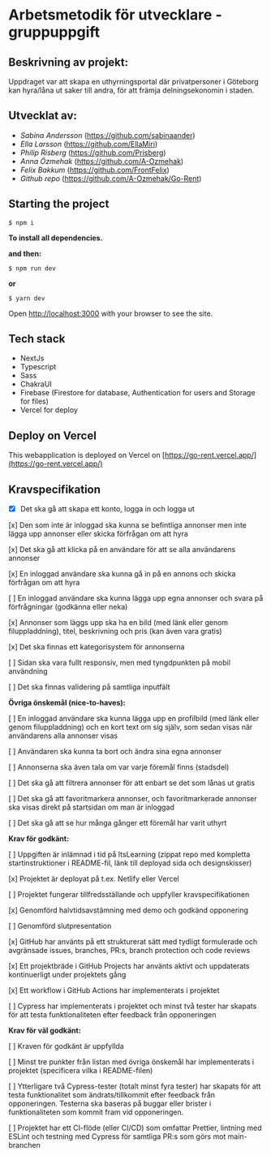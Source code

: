 # Arbetsmetodik för utvecklare - gruppuppgift

## Beskrivning av projekt:

Uppdraget var att skapa en uthyrningsportal där privatpersoner i Göteborg kan hyra/låna ut saker till andra, för att främja delningsekonomin i staden.

## Utvecklat av:

- _Sabina Andersson_ (https://github.com/sabinaander)
- _Ella Larsson_ (https://github.com/EllaMiri)
- _Philip Risberg_ (https://github.com/Prisberg)
- _Anna Özmehak_ (https://github.com/A-Ozmehak)
- _Felix Bakkum_ (https://github.com/FrontFelix)
- _Github repo_ (https://github.com/A-Ozmehak/Go-Rent)

## Starting the project

```shell
$ npm i
```

**To install all dependencies.**

**and then:**

```shell
$ npm run dev
```

**or**

```shell
$ yarn dev
```

Open [http://localhost:3000](http://localhost:3000) with your browser to see the site.

## Tech stack

- NextJs
- Typescript
- Sass
- ChakraUI
- Firebase (Firestore for database, Authentication for users and Storage for files)
- Vercel for deploy

## Deploy on Vercel

This webapplication is deployed on Vercel on [https://go-rent.vercel.app/](https://go-rent.vercel.app/)

## Kravspecifikation
- [x] Det ska gå att skapa ett konto, logga in och logga ut

[x] Den som inte är inloggad ska kunna se befintliga annonser men inte lägga upp annonser eller skicka förfrågan om att hyra

[x] Det ska gå att klicka på en användare för att se alla användarens annonser

[x] En inloggad användare ska kunna gå in på en annons och skicka förfrågan om att hyra

[ ] En inloggad användare ska kunna lägga upp egna annonser och svara på förfrågningar (godkänna eller neka)

[x] Annonser som läggs upp ska ha en bild (med länk eller genom filuppladdning), titel, beskrivning och pris (kan även vara gratis)

[x] Det ska finnas ett kategorisystem för annonserna

[ ] Sidan ska vara fullt responsiv, men med tyngdpunkten på mobil användning

[ ] Det ska finnas validering på samtliga inputfält

**Övriga önskemål (nice-to-haves):**

[ ] En inloggad användare ska kunna lägga upp en profilbild (med länk eller genom filuppladdning) och en kort text om sig själv, som sedan visas när användarens alla annonser visas

[ ] Användaren ska kunna ta bort och ändra sina egna annonser

[ ] Annonserna ska även tala om var varje föremål finns (stadsdel)

[ ] Det ska gå att filtrera annonser för att enbart se det som lånas ut gratis

[ ] Det ska gå att favoritmarkera annonser, och favoritmarkerade annonser ska visas direkt på startsidan om man är inloggad

[ ] Det ska gå att se hur många gånger ett föremål har varit uthyrt

**Krav för godkänt:**

[ ] Uppgiften är inlämnad i tid på ItsLearning (zippat repo med kompletta startinstruktioner i README-fil, länk till deployad sida och designskisser)

[x] Projektet är deployat på t.ex. Netlify eller Vercel

[ ] Projektet fungerar tillfredsställande och uppfyller kravspecifikationen

[x] Genomförd halvtidsavstämning med demo och godkänd opponering

[ ] Genomförd slutpresentation

[x] GitHub har använts på ett strukturerat sätt med tydligt formulerade och avgränsade issues, branches, PR:s, branch protection och code reviews

[x] Ett projektbräde i GitHub Projects har använts aktivt och uppdaterats kontinuerligt under projektets gång

[x] Ett workflow i GitHub Actions har implementerats i projektet

[ ] Cypress har implementerats i projektet och minst två tester har skapats för att testa funktionaliteten efter feedback från opponeringen

**Krav för väl godkänt:**

[ ] Kraven för godkänt är uppfyllda

[ ] Minst tre punkter från listan med övriga önskemål har implementerats i projektet (specificera vilka i README-filen)

[ ] Ytterligare två Cypress-tester (totalt minst fyra tester) har skapats för att testa funktionalitet som ändrats/tillkommit efter feedback från opponeringen.
Testerna ska baseras på buggar eller brister i funktionaliteten som kommit fram vid opponeringen.

[ ] Projektet har ett CI-flöde (eller CI/CD) som omfattar Prettier, lintning med ESLint och testning med Cypress för samtliga PR:s som görs mot main-branchen
